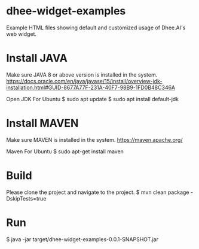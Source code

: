# dhee-widget-examples
Example HTML files showing default and customized usage of Dhee.AI's web widget.

# Install JAVA
Make sure JAVA 8 or above version is installed in the system. 
https://docs.oracle.com/en/java/javase/15/install/overview-jdk-installation.html#GUID-8677A77F-231A-40F7-98B9-1FD0B48C346A

Open JDK For Ubuntu
$ sudo apt update
$ sudo apt install default-jdk

# Install MAVEN
Make sure MAVEN is installed in the system.
https://maven.apache.org/

Maven For Ubuntu
$ sudo apt-get install maven

# Build
Please clone the project and navigate to the project.
$ mvn clean package -DskipTests=true

# Run
$ java -jar target/dhee-widget-examples-0.0.1-SNAPSHOT.jar
